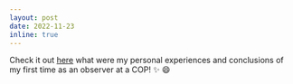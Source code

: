 ```yaml
---
layout: post
date: 2022-11-23
inline: true
---
```


Check it out [here](https://www.esciupfnews.com/2022/11/23/climate-change-dilemma-cop27/) what were my personal experiences and conclusions of my first time as an observer at a COP! :sparkles: :smile:

